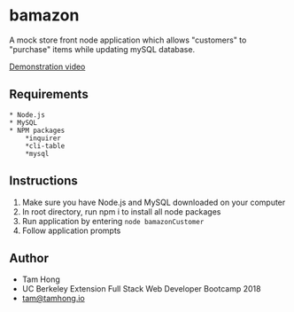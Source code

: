 # bamazon

A mock store front node application which allows "customers" to "purchase" items while updating mySQL database. 

[Demonstration video](https://drive.google.com/file/d/1ySo0y-cGf5NPA-VlwUlUCQ-g_kZbc8-k/view)

## Requirements
    * Node.js
    * MySQL
    * NPM packages
        *inquirer
        *cli-table
        *mysql

## Instructions
1. Make sure you have Node.js and MySQL downloaded on your computer
2. In root directory, run npm i to install all node packages
3. Run application by entering `node bamazonCustomer`
4. Follow application prompts

## Author
* Tam Hong
* UC Berkeley Extension Full Stack Web Developer Bootcamp 2018
* tam@tamhong.io



        


